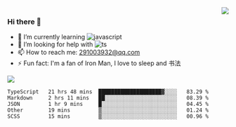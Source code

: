 <img align='right' src='https://github-readme-stats.vercel.app/api?username=niaogege&show_icons=true&theme=radical'/>

### Hi there 👋

- 🌱 I’m currently learning ![javascript](https://img.shields.io/badge/javacript-learn-orange)
- 🤔 I’m looking for help with ![ts](https://img.shields.io/badge/ts-learn-yellow)
- 📫 How to reach me: 291003932@qq.com
- ⚡ Fun fact:  I'm a fan of Iron Man, I love to sleep and 书法

![](https://github-readme-stats.vercel.app/api/top-langs/?username=niaogege&layout=compact)

<!--START_SECTION:waka-->
```text
TypeScript   21 hrs 48 mins  ████████████████████▓░░░░   83.29 % 
Markdown     2 hrs 11 mins   ██░░░░░░░░░░░░░░░░░░░░░░░   08.39 % 
JSON         1 hr 9 mins     █░░░░░░░░░░░░░░░░░░░░░░░░   04.45 % 
Other        19 mins         ▒░░░░░░░░░░░░░░░░░░░░░░░░   01.24 % 
SCSS         15 mins         ▒░░░░░░░░░░░░░░░░░░░░░░░░   00.96 % 
```
<!--END_SECTION:waka-->
